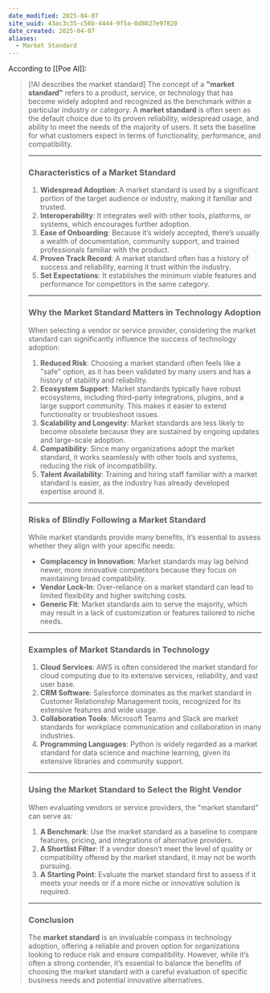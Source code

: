 ```yaml
---
date_modified: 2025-04-07
site_uuid: 43ac3c35-c56b-4444-9f5a-0d8627e97820
date_created: 2025-04-07
aliases:
  - Market Standard
---
```


According to [[Poe AI]]:

> [!AI describes the market standard]
> The concept of a **"market standard"** refers to a product, service, or technology that has become widely adopted and recognized as the benchmark within a particular industry or category. A **market standard** is often seen as the default choice due to its proven reliability, widespread usage, and ability to meet the needs of the majority of users. It sets the baseline for what customers expect in terms of functionality, performance, and compatibility.
> 
> ---
> 
> ### **Characteristics of a Market Standard**
> 
> 1. **Widespread Adoption**: A market standard is used by a significant portion of the target audience or industry, making it familiar and trusted.
> 2. **Interoperability**: It integrates well with other tools, platforms, or systems, which encourages further adoption.
> 3. **Ease of Onboarding**: Because it’s widely accepted, there’s usually a wealth of documentation, community support, and trained professionals familiar with the product.
> 4. **Proven Track Record**: A market standard often has a history of success and reliability, earning it trust within the industry.
> 5. **Set Expectations**: It establishes the minimum viable features and performance for competitors in the same category.
> 
> ---
> 
> ### **Why the Market Standard Matters in Technology Adoption**
> 
> When selecting a vendor or service provider, considering the market standard can significantly influence the success of technology adoption:
> 
> 1. **Reduced Risk**: Choosing a market standard often feels like a "safe" option, as it has been validated by many users and has a history of stability and reliability.
> 2. **Ecosystem Support**: Market standards typically have robust ecosystems, including third-party integrations, plugins, and a large support community. This makes it easier to extend functionality or troubleshoot issues.
> 3. **Scalability and Longevity**: Market standards are less likely to become obsolete because they are sustained by ongoing updates and large-scale adoption.
> 4. **Compatibility**: Since many organizations adopt the market standard, it works seamlessly with other tools and systems, reducing the risk of incompatibility.
> 5. **Talent Availability**: Training and hiring staff familiar with a market standard is easier, as the industry has already developed expertise around it.
> 
> ---
> 
> ### **Risks of Blindly Following a Market Standard**
> 
> While market standards provide many benefits, it’s essential to assess whether they align with your specific needs:
> 
> - **Complacency in Innovation**: Market standards may lag behind newer, more innovative competitors because they focus on maintaining broad compatibility.
> - **Vendor Lock-In**: Over-reliance on a market standard can lead to limited flexibility and higher switching costs.
> - **Generic Fit**: Market standards aim to serve the majority, which may result in a lack of customization or features tailored to niche needs.
> 
> ---
> 
> ### **Examples of Market Standards in Technology**
> 
> 1. **Cloud Services**: AWS is often considered the market standard for cloud computing due to its extensive services, reliability, and vast user base.
> 2. **CRM Software**: Salesforce dominates as the market standard in Customer Relationship Management tools, recognized for its extensive features and wide usage.
> 3. **Collaboration Tools**: Microsoft Teams and Slack are market standards for workplace communication and collaboration in many industries.
> 4. **Programming Languages**: Python is widely regarded as a market standard for data science and machine learning, given its extensive libraries and community support.
> 
> ---
> 
> ### **Using the Market Standard to Select the Right Vendor**
> 
> When evaluating vendors or service providers, the "market standard" can serve as:
> 
> 1. **A Benchmark**: Use the market standard as a baseline to compare features, pricing, and integrations of alternative providers.
> 2. **A Shortlist Filter**: If a vendor doesn’t meet the level of quality or compatibility offered by the market standard, it may not be worth pursuing.
> 3. **A Starting Point**: Evaluate the market standard first to assess if it meets your needs or if a more niche or innovative solution is required.
> 
> ---
> 
> ### **Conclusion**
> 
> The **market standard** is an invaluable compass in technology adoption, offering a reliable and proven option for organizations looking to reduce risk and ensure compatibility. However, while it’s often a strong contender, it’s essential to balance the benefits of choosing the market standard with a careful evaluation of specific business needs and potential innovative alternatives.